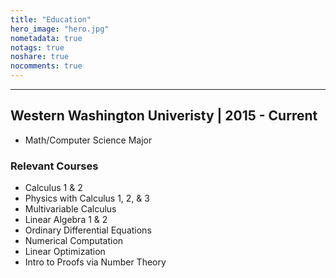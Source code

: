 ```yaml
---
title: "Education"
hero_image: "hero.jpg"
nometadata: true
notags: true
noshare: true
nocomments: true
---
```


---

<h2>Western Washington Univeristy | 2015 - Current</h2>
<ul>
<li>Math/Computer Science Major</li>
</ul>

<h3>Relevant Courses</h3>
<ul>
    <li> Calculus 1 & 2 </li>
    <li> Physics with Calculus 1, 2, & 3 </li>
    <li> Multivariable Calculus </li>
    <li> Linear Algebra 1 & 2 </li>
    <li> Ordinary Differential Equations </li>
    <li> Numerical Computation </li>
    <li> Linear Optimization </li>
    <li> Intro to Proofs via Number Theory </li>
</ul>
